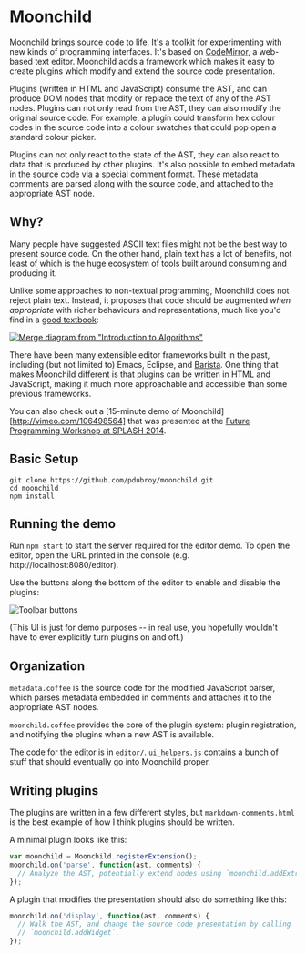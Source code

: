 # Moonchild

Moonchild brings source code to life. It's a toolkit for experimenting with new
kinds of programming interfaces. It's based on [CodeMirror][cm], a web-based
text editor. Moonchild adds a framework which makes it easy to create plugins
which modify and extend the source code presentation.

[cm]: http://codemirror.net/

Plugins (written in HTML and JavaScript) consume the AST, and can produce DOM
nodes that modify or replace the text of any of the AST nodes. Plugins can not
only read from the AST, they can also modify the original source code. For
example, a plugin could transform hex colour codes in the source code into a
colour swatches that could pop open a standard colour picker.

Plugins can not only react to the state of the AST, they can also react to
data that is produced by other plugins. It's also possible to embed metadata
in the source code via a special comment format. These metadata comments are
parsed along with the source code, and attached to the appropriate AST node.

## Why?

Many people have suggested ASCII text files might not be the best way to
present source code. On the other hand, plain text has a lot of benefits,
not least of which is the huge ecosystem of tools built around consuming and
producing it.

Unlike some approaches to non-textual programming, Moonchild does not reject
plain text. Instead, it proposes that code should be augmented _when 
appropriate_ with richer behaviours and representations, much like you'd find
in a [good textbook](http://mitpress.mit.edu/books/introduction-algorithms):

[![Merge diagram from "Introduction to Algorithms"][clr-image]][clr-link]

[clr-image]: https://raw.githubusercontent.com/pdubroy/moonchild/master/clr-merge-diagram.png
[clr-link]: http://mitpress.mit.edu/sites/default/files/titles/content/9780262033848_sch_0001.pdf

There have been many extensible editor frameworks built in the past, including
(but not limited to) Emacs, Eclipse, and [Barista][barista]. One thing that
makes Moonchild different is that plugins can be written in HTML and
JavaScript, making it much more approachable and accessible than some
previous frameworks.

[barista]: https://faculty.washington.edu/ajko/barista.shtml

You can also check out a [15-minute demo of Moonchild][http://vimeo.com/106498564]
that was presented at the [Future Programming Workshop at SPLASH 2014][fpw].

[fpw]: http://www.future-programming.org/program.html

## Basic Setup

```
git clone https://github.com/pdubroy/moonchild.git
cd moonchild
npm install
```

## Running the demo

Run `npm start` to start the server required for the editor demo. To open the editor, open the URL printed in the console (e.g. http://localhost:8080/editor).

Use the buttons along the bottom of the editor to enable and disable the plugins:

![Toolbar buttons](https://raw.githubusercontent.com/pdubroy/moonchild/master/editor/images/toolbar.png)

(This UI is just for demo purposes -- in real use, you hopefully wouldn't have to ever explicitly turn plugins on and off.)

## Organization

`metadata.coffee` is the source code for the modified JavaScript parser, which parses metadata embedded in comments and attaches it to the appropriate AST nodes.

`moonchild.coffee` provides the core of the plugin system: plugin registration, and notifying the plugins when a new AST is available.

The code for the editor is in `editor/`. `ui_helpers.js` contains a bunch of stuff that should eventually go into Moonchild proper.

## Writing plugins

The plugins are written in a few different styles, but `markdown-comments.html` is the best example of how I think plugins should be written.

A minimal plugin looks like this:

```js
var moonchild = Moonchild.registerExtension();
moonchild.on('parse', function(ast, comments) {
  // Analyze the AST, potentially extend nodes using `moonchild.addExtras`.
});
```

A plugin that modifies the presentation should also do something like this:
```js
moonchild.on('display', function(ast, comments) {
  // Walk the AST, and change the source code presentation by calling
  // `moonchild.addWidget`.
});
```
